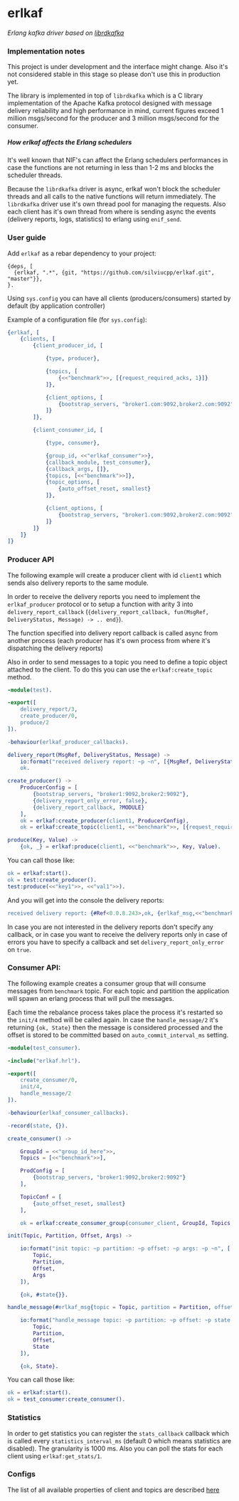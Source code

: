 # erlkaf

*Erlang kafka driver based on [librdkafka][1]*

### Implementation notes

This project is under development and the interface might change. Also it's not considered stable in this stage so 
please don't use this in production yet.

The library is implemented in top of `librdkafka` which is a C library implementation of the Apache Kafka protocol 
designed with message delivery reliability and high performance in mind, current figures exceed 1 million msgs/second 
for the producer and 3 million msgs/second for the consumer. 

##### How erlkaf affects the Erlang schedulers

It's well known that NIF's can affect the Erlang schedulers performances in case the functions are not returning in less
than 1-2 ms and blocks the scheduler threads.

Because the `librdkafka` driver is async, erlkaf won't block the scheduler threads and all calls to the native functions 
will return immediately. The `librdkafka` driver use it's own thread pool for managing the requests. Also each client 
has it's own thread from where is sending async the events (delivery reports, logs, statistics) to erlang 
using `enif_send`.

### User guide

Add `erlkaf` as a rebar dependency to your project:

```
{deps, [
  {erlkaf, ".*", {git, "https://github.com/silviucpp/erlkaf.git", "master"}},
}.
```

Using `sys.config` you can have all clients (producers/consumers) started by default (by application controller)

Example of a configuration file (for `sys.config`):

```erlang
{erlkaf, [
    {clients, [
        {client_producer_id, [

            {type, producer},

            {topics, [
                {<<"benchmark">>, [{request_required_acks, 1}]}
            ]},

            {client_options, [
                {bootstrap_servers, "broker1.com:9092,broker2.com:9092"}
            ]}
        ]},

        {client_consumer_id, [

            {type, consumer},

            {group_id, <<"erlkaf_consumer">>},
            {callback_module, test_consumer},
            {callback_args, []},
            {topics, [<<"benchmark">>]},
            {topic_options, [
                {auto_offset_reset, smallest}
            ]},

            {client_options, [
                {bootstrap_servers, "broker1.com:9092,broker2.com:9092"}
            ]}
        ]}
    ]}
]}
```

### Producer API

The following example will create a producer client with id `client1` which sends also delivery reports to the same module.

In order to receive the delivery reports you need to implement the `erlkaf_producer` protocol or to setup a function with
arity 3 into `delivery_report_callback` (`{delivery_report_callback, fun(MsgRef, DeliveryStatus, Message) -> .. end}`).

The function specified into delivery report callback is called async from another process (each producer has it's own process
from where it's dispatching the delivery reports)

Also in order to send messages to a topic you need to define a topic object attached to the client. To do this you can use the 
`erlkaf:create_topic` method.

```erlang
-module(test).

-export([
    delivery_report/3,
    create_producer/0,
    produce/2
]).

-behaviour(erlkaf_producer_callbacks).

delivery_report(MsgRef, DeliveryStatus, Message) ->
    io:format("received delivery report: ~p ~n", [{MsgRef, DeliveryStatus, Message}]),
    ok.

create_producer() ->
    ProducerConfig = [
        {bootstrap_servers, "broker1:9092,broker2:9092"},
        {delivery_report_only_error, false},
        {delivery_report_callback, ?MODULE}
    ],
    ok = erlkaf:create_producer(client1, ProducerConfig),
    ok = erlkaf:create_topic(client1, <<"benchmark">>, [{request_required_acks, 1}]).

produce(Key, Value) ->
    {ok, _} = erlkaf:produce(client1, <<"benchmark">>, Key, Value).
``` 

You can call those like:

```erlang
ok = erlkaf:start().
ok = test:create_producer().
test:produce(<<"key1">>, <<"val1">>).
```

And you will get into the console the delivery reports:
 
```erlang   
received delivery report: {#Ref<0.0.8.243>,ok, {erlkaf_msg,<<"benchmark">>,4,6172,<<"key1">>,<<"val1">>}} 
```    

In case you are not interested in the delivery reports don't specify any callback, or in case you want to receive the 
delivery reports only in case of errors you have to specify a callback and set `delivery_report_only_error` on `true`.

### Consumer API:

The following example creates a consumer group that will consume messages from `benchmark` topic. For each topic and partition
the application will spawn an erlang process that will pull the messages. 

Each time the rebalance process takes place the process it's restarted so the `init/4` method will be called again. In case the
`handle_message/2` it's returning `{ok, State}` then the message is considered processed and the offset is stored to be committed
based on `auto_commit_interval_ms` setting.

```erlang
-module(test_consumer).

-include("erlkaf.hrl").

-export([
    create_consumer/0,
    init/4,
    handle_message/2
]).

-behaviour(erlkaf_consumer_callbacks).

-record(state, {}).

create_consumer() ->

    GroupId = <<"group_id_here">>,
    Topics = [<<"benchmark">>],

    ProdConfig = [
        {bootstrap_servers, "broker1:9092,broker2:9092"}
    ],

    TopicConf = [
        {auto_offset_reset, smallest}
    ],

    ok = erlkaf:create_consumer_group(consumer_client, GroupId, Topics, ProdConfig, TopicConf, ?MODULE, []).

init(Topic, Partition, Offset, Args) ->

    io:format("init topic: ~p partition: ~p offset: ~p args: ~p ~n", [
        Topic, 
        Partition, 
        Offset, 
        Args
    ]),

    {ok, #state{}}.

handle_message(#erlkaf_msg{topic = Topic, partition = Partition, offset = Offset}, State) ->

    io:format("handle_message topic: ~p partition: ~p offset: ~p state: ~p ~n", [
        Topic, 
        Partition, 
        Offset, 
        State
    ]),

    {ok, State}.
```

You can call those like:

```erlang
ok = erlkaf:start().
ok = test_consumer:create_consumer().
```
  
### Statistics

In order to get statistics you can register the `stats_callback` callback which is called every `statistics_interval_ms` (default 0 which means
statistics are disabled). The granularity is 1000 ms. Also you can poll the stats for each client using `erlkaf:get_stats/1`.

### Configs

The list of all available properties of client and topics are described [here][2]

[1]:https://github.com/edenhill/librdkafka
[2]:https://github.com/silviucpp/erlkaf/blob/master/CONFIGURATION.md
